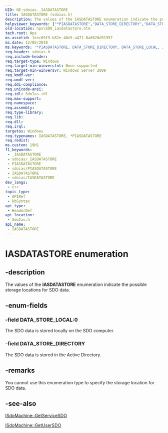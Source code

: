 ```yaml
---
UID: NE:sdoias._IASDATASTORE
title: IASDATASTORE (sdoias.h)
description: The values of the IASDATASTORE enumeration indicate the possible storage locations for SDO data.
helpviewer_keywords: ["*PIASDATASTORE","DATA_STORE_DIRECTORY","DATA_STORE_LOCAL","IASDATASTORE","IASDATASTORE enumeration [Network Policy Server]","PIASDATASTORE","PIASDATASTORE enumeration pointer [Network Policy Server]","_sdo_iasdatastore","nps.SDO_iasdatastore","sdo.iasdatastore","sdoias/DATA_STORE_DIRECTORY","sdoias/DATA_STORE_LOCAL","sdoias/IASDATASTORE","sdoias/PIASDATASTORE"]
old-location: nps\SDO_iasdatastore.htm
tech.root: Nps
ms.assetid: 1eec69f9-b82e-48e5-a471-0a0626d91957
ms.date: 12/05/2018
ms.keywords: '*PIASDATASTORE, DATA_STORE_DIRECTORY, DATA_STORE_LOCAL, IASDATASTORE, IASDATASTORE enumeration [Network Policy Server], PIASDATASTORE, PIASDATASTORE enumeration pointer [Network Policy Server], _sdo_iasdatastore, nps.SDO_iasdatastore, sdo.iasdatastore, sdoias/DATA_STORE_DIRECTORY, sdoias/DATA_STORE_LOCAL, sdoias/IASDATASTORE, sdoias/PIASDATASTORE'
req.header: sdoias.h
req.include-header: 
req.target-type: Windows
req.target-min-winverclnt: None supported
req.target-min-winversvr: Windows Server 2008
req.kmdf-ver: 
req.umdf-ver: 
req.ddi-compliance: 
req.unicode-ansi: 
req.idl: SdoIas.idl
req.max-support: 
req.namespace: 
req.assembly: 
req.type-library: 
req.lib: 
req.dll: 
req.irql: 
targetos: Windows
req.typenames: IASDATASTORE, *PIASDATASTORE
req.redist: 
ms.custom: 19H1
f1_keywords:
 - _IASDATASTORE
 - sdoias/_IASDATASTORE
 - PIASDATASTORE
 - sdoias/PIASDATASTORE
 - IASDATASTORE
 - sdoias/IASDATASTORE
dev_langs:
 - c++
topic_type:
 - APIRef
 - kbSyntax
api_type:
 - HeaderDef
api_location:
 - SdoIas.h
api_name:
 - IASDATASTORE
---
```


# IASDATASTORE enumeration


## -description

The values of the 
<b>IASDATASTORE</b> enumeration indicate the possible storage locations for SDO data.

## -enum-fields

### -field DATA_STORE_LOCAL:0

The SDO data is stored locally on the SDO computer.

### -field DATA_STORE_DIRECTORY

The SDO data is stored in the Active Directory.

## -remarks

You cannot use this enumeration type to specify the storage location for SDO data.

## -see-also

<a href="/windows/desktop/api/sdoias/nf-sdoias-isdomachine-getservicesdo">ISdoMachine::GetServiceSDO</a>



<a href="/windows/desktop/api/sdoias/nf-sdoias-isdomachine-getusersdo">ISdoMachine::GetUserSDO</a>
